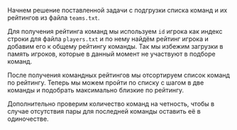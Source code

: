 Начнем решение поставленной задачи с подгрузки списка команд и их рейтингов из файла `teams.txt`. 

Для получения рейтинга команд мы используем `id` игрока как индекс строки для файла `players.txt` и по нему найдём рейтинг игрока и добавим его к общему рейтингу команды. Так мы избежим загрузки в память игроков, которые в данный момент не участвуют в подборе команд.

После получения командных рейтингов мы отсортируем список команд по рейтингу. Теперь мы можем пройти по списку с шагом в две команды и подобрать максимально близкие по рейтингу.

Дополнительно проверим количество команд на четность, чтобы в случае отсутствия пары для последней команды оставить её в одиночестве. 
